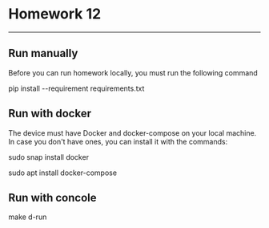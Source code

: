# Homework 12

------------------------------------------

## Run manually
Before you can run homework locally, you must run the following command

pip install --requirement requirements.txt

## Run with docker
The device must have Docker and docker-compose on your local machine. 
In case you don't have ones, you can install it with the commands:

sudo snap install docker

sudo apt install docker-compose

## Run with concole

make d-run